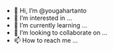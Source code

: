 - 👋 Hi, I’m @yougahartanto
- 👀 I’m interested in ...
- 🌱 I’m currently learning ...
- 💞️ I’m looking to collaborate on ...
- 📫 How to reach me ...

<!---
yougahartanto/yougahartanto is a ✨ special ✨ repository because its `README.md` (this file) appears on your GitHub profile.
You can click the Preview link to take a look at your changes.
--->
